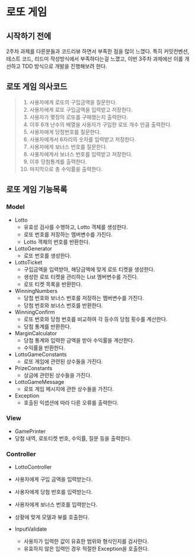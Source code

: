 # 로또 게임

## 시작하기 전에

2주차 과제를 다른분들과 코드리뷰 하면서 부족한 점을 많이 느꼈다.
특히 커밋컨벤션, 테스트 코드, 리드미 작성방식에서 부족하다는걸 느꼈고, 이번
3주차 과제에선 이를 개선하고 TDD 방식으로 개발을 진행해보려 한다.

## 로또 게임 의사코드

> 1. 사용자에게 로또의 구입금액을 질문한다. <br>
> 2. 사용자에게 로또 구입금액을 입력받고 저장한다.<br>
> 3. 사용자가 몇장의 로또를 구매했는지 출력한다.<br>
> 4. 이후 6개 난수의 배열을 사용자가 구입한 로또 개수 만큼 출력한다. <br>
> 5. 사용자에게 당첨번호를 질문한다. <br>
> 6. 사용자에게서 6자리의 숫자를 입력받고 저장한다.<br>
> 7. 사용자에게 보너스 번호를 질문한다.<br>
> 8. 사용자에게서 보너스 번호를 입력받고 저장한다.<br>
> 9. 이후 당첨통계를 출력한다.<br>
> 10. 마지막으로 총 수익률을 출력한다.

## 로또 게임 기능목록

### Model

- Lotto
    - 유효성 검사를 수행하고, Lotto 객체를 생성한다.
    - 로또 번호를 저장하는 멤버변수를 가진다.
    - Lotto 객체의 번호를 반환한다.
- LottoGenerator
    - 로또 번호를 생성한다.
- LottoTicket
    - 구입금액을 입력받아, 해당금액에 맞게 로또 티켓을 생성한다.
    - 생성한 로또 티켓을 관리하는 List 멤버변수를 가진다.
    - 로또 티켓 목록을 반환한다.
- WinningNumbers
    - 당첨 번호와 보너스 번호를 저장하는 멤버변수를 가진다.
    - 당첨 번호와 보너스 번호를 반환한다.
- WinningConfirm
    - 로또 번호와 당첨 번호를 비교하여 각 등수의 당첨 횟수를 계산한다.
    - 당첨 통계를 반환한다.
- MarginCalculator
    - 당첨 통계와 입력한 금액을 받아 수익률을 계산한다.
    - 수익률을 반환한다.
- LottoGameConstants
    - 로또 게임에 관련된 상수들을 가진다.
- PrizeConstants
    - 상금에 관련된 상수들을 가진다.
- LottoGameMessage
    - 로또 게임 메시지에 관한 상수들을 가진다.
- Exception
    - 호출된 익셉션에 따라 다른 오류를 출력한다.

### View

- GamePrinter
- 당첨 내역, 로또티켓 번호, 수익률, 질문 등을 출력한다.

### Controller

- LottoController
- 사용자에게 구입 금액을 입력받는다.
- 사용자에게 당첨 번호를 입력받는다.
- 사용자에게 보너스 번호를 입력받는다.
- 상황에 맞게 모델과 뷰를 호출한다.

- InputValidate
    - 사용자가 입력한 값이 유효한 범위와 형식인지를 검사한다.
    - 유효하지 않은 입력인 경우 적절한 Exception을 호출한다.
